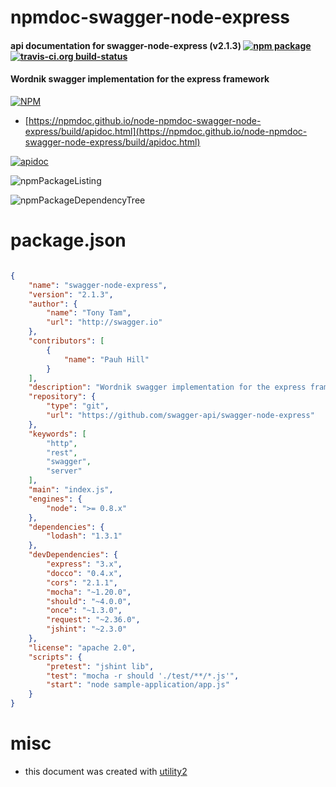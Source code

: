 # npmdoc-swagger-node-express

#### api documentation for  swagger-node-express (v2.1.3)  [![npm package](https://img.shields.io/npm/v/npmdoc-swagger-node-express.svg?style=flat-square)](https://www.npmjs.org/package/npmdoc-swagger-node-express) [![travis-ci.org build-status](https://api.travis-ci.org/npmdoc/node-npmdoc-swagger-node-express.svg)](https://travis-ci.org/npmdoc/node-npmdoc-swagger-node-express)

#### Wordnik swagger implementation for the express framework

[![NPM](https://nodei.co/npm/swagger-node-express.png?downloads=true&downloadRank=true&stars=true)](https://www.npmjs.com/package/swagger-node-express)

- [https://npmdoc.github.io/node-npmdoc-swagger-node-express/build/apidoc.html](https://npmdoc.github.io/node-npmdoc-swagger-node-express/build/apidoc.html)

[![apidoc](https://npmdoc.github.io/node-npmdoc-swagger-node-express/build/screenCapture.buildCi.browser.%252Ftmp%252Fbuild%252Fapidoc.html.png)](https://npmdoc.github.io/node-npmdoc-swagger-node-express/build/apidoc.html)

![npmPackageListing](https://npmdoc.github.io/node-npmdoc-swagger-node-express/build/screenCapture.npmPackageListing.svg)

![npmPackageDependencyTree](https://npmdoc.github.io/node-npmdoc-swagger-node-express/build/screenCapture.npmPackageDependencyTree.svg)



# package.json

```json

{
    "name": "swagger-node-express",
    "version": "2.1.3",
    "author": {
        "name": "Tony Tam",
        "url": "http://swagger.io"
    },
    "contributors": [
        {
            "name": "Pauh Hill"
        }
    ],
    "description": "Wordnik swagger implementation for the express framework",
    "repository": {
        "type": "git",
        "url": "https://github.com/swagger-api/swagger-node-express"
    },
    "keywords": [
        "http",
        "rest",
        "swagger",
        "server"
    ],
    "main": "index.js",
    "engines": {
        "node": ">= 0.8.x"
    },
    "dependencies": {
        "lodash": "1.3.1"
    },
    "devDependencies": {
        "express": "3.x",
        "docco": "0.4.x",
        "cors": "2.1.1",
        "mocha": "~1.20.0",
        "should": "~4.0.0",
        "once": "~1.3.0",
        "request": "~2.36.0",
        "jshint": "~2.3.0"
    },
    "license": "apache 2.0",
    "scripts": {
        "pretest": "jshint lib",
        "test": "mocha -r should './test/**/*.js'",
        "start": "node sample-application/app.js"
    }
}
```



# misc
- this document was created with [utility2](https://github.com/kaizhu256/node-utility2)
